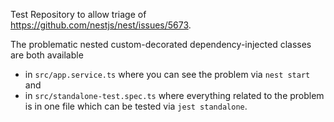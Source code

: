 Test Repository to allow triage of https://github.com/nestjs/nest/issues/5673.

The problematic nested custom-decorated dependency-injected classes are both available 
- in `src/app.service.ts` where you can see the problem via `nest start` and 
- in `src/standalone-test.spec.ts` where everything related to the problem is in one file which can be tested via `jest standalone`.
